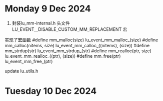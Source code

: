 # Monday 9 Dec 2024
1.  封装lu_mm-internal.h 头文件
    LU_EVENT__DISABLE_CUSTOM_MM_REPLACEMENT 宏 
     
    
实现了宏函数 
#define mm_malloc(size) 			    lu_event_mm_malloc_(size)
#define mm_calloc(nitems, size) 	    lu_event_mm_calloc_((nitems), (size))
#define mm_strdup(str) 			        lu_event_mm_strdup_(str)
#define mm_realloc(ptr, size) 		    lu_event_mm_realloc_((ptr), (size))
#define mm_free(ptr) 				    lu_event_mm_free_(ptr)

update lu_utils.h

# Tuesday 10 Dec 2024
